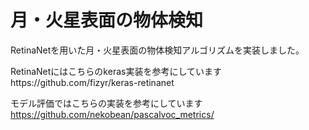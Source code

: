 # 月・火星表面の物体検知
RetinaNetを用いた月・火星表面の物体検知アルゴリズムを実装しました。

RetinaNetにはこちらのkeras実装を参考にしていますhttps://github.com/fizyr/keras-retinanet

モデル評価ではこちらの実装を参考にしています　https://github.com/nekobean/pascalvoc_metrics/


